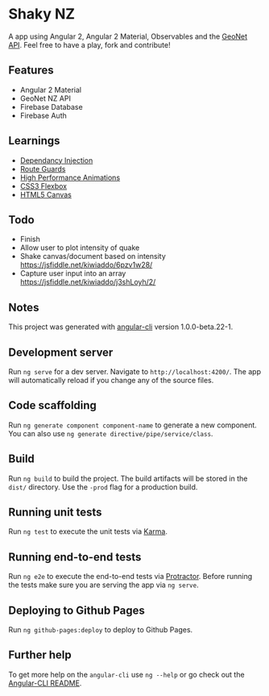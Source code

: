# Shaky NZ

A app using Angular 2, Angular 2 Material, Observables and the [GeoNet API](https://api.geonet.org.nz/). Feel free to have a play, fork and contribute!

## Features
- Angular 2 Material
- GeoNet NZ API
- Firebase Database
- Firebase Auth

## Learnings
- [Dependancy Injection](https://angular.io/docs/ts/latest/guide/dependency-injection.html#!#angular-dependency-injection)
- [Route Guards](https://angular.io/docs/ts/latest/guide/router.html#!#guards) 
- [High Performance Animations](https://www.html5rocks.com/en/tutorials/speed/high-performance-animations/)
- [CSS3 Flexbox](https://developer.mozilla.org/en-US/docs/Web/CSS/CSS_Flexible_Box_Layout/Using_CSS_flexible_boxes)
- [HTML5 Canvas](https://developer.mozilla.org/en-US/docs/Web/API/Canvas_API)

## Todo
- Finish
- Allow user to plot intensity of quake
- Shake canvas/document based on intensity https://jsfiddle.net/kiwiaddo/6pzv1w28/
- Capture user input into an array https://jsfiddle.net/kiwiaddo/j3shLoyh/2/

## Notes

This project was generated with [angular-cli](https://github.com/angular/angular-cli) version 1.0.0-beta.22-1.

## Development server
Run `ng serve` for a dev server. Navigate to `http://localhost:4200/`. The app will automatically reload if you change any of the source files.

## Code scaffolding

Run `ng generate component component-name` to generate a new component. You can also use `ng generate directive/pipe/service/class`.

## Build

Run `ng build` to build the project. The build artifacts will be stored in the `dist/` directory. Use the `-prod` flag for a production build.

## Running unit tests

Run `ng test` to execute the unit tests via [Karma](https://karma-runner.github.io).

## Running end-to-end tests

Run `ng e2e` to execute the end-to-end tests via [Protractor](http://www.protractortest.org/).
Before running the tests make sure you are serving the app via `ng serve`.

## Deploying to Github Pages

Run `ng github-pages:deploy` to deploy to Github Pages.

## Further help

To get more help on the `angular-cli` use `ng --help` or go check out the [Angular-CLI README](https://github.com/angular/angular-cli/blob/master/README.md).
